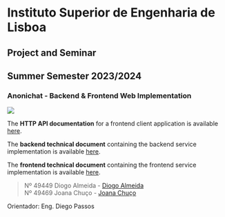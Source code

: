 # Instituto Superior de Engenharia de Lisboa
## **Project and Seminar**
## Summer Semester 2023/2024

### Anonichat - Backend & Frontend Web Implementation

<img src="https://skillicons.dev/icons?i=kotlin,java,spring,postgresql,typescript,react"/>

<br>

The **HTTP API documentation** for a frontend client application is available [here](docs\README.md).

The **backend technical document** containing the backend service implementation is available [here](code\jvm\README.md).

The **frontend technical document** containing the frontend service implementation is available [here](code\js\README.md).

> Nº 49449 Diogo Almeida - [Diogo Almeida](https://github.com/wartuga) \
> Nº 49469 Joana Chuço - [Joana Chuço](https://github.com/49469)

Orientador: Eng. Diego Passos
